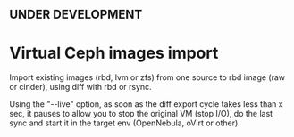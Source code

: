 
## UNDER DEVELOPMENT ##

# Virtual Ceph images import

Import existing images (rbd, lvm or zfs) from one source to rbd image (raw or cinder), using diff with rbd or rsync.

Using the "--live" option, as soon as the diff export cycle takes less than x sec, it pauses to allow you to stop the original VM (stop I/O), do the last sync and start it in the target env (OpenNebula, oVirt or other).

